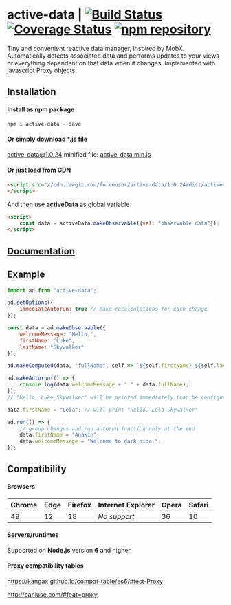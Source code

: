 # active-data | [![Build Status](https://travis-ci.org/forceuser/active-data.svg?branch=master)](https://travis-ci.org/forceuser/active-data) [![Coverage Status](https://img.shields.io/codecov/c/github/forceuser/active-data/master.svg)](https://codecov.io/gh/forceuser/active-data) [![npm repository](https://img.shields.io/npm/v/active-data.svg)](https://www.npmjs.com/package/active-data)

Tiny and convenient reactive data manager, inspired by MobX. Automatically detects associated data and performs updates to your views or everything dependent on that data when it changes. Implemented with javascript Proxy objects

## Installation

#### Install as npm package

```shell
npm i active-data --save
```

#### Or simply download \*.js file

active-data@1.0.24 minified file: [active-data.min.js](https://github.com/forceuser/active-data/releases/download/1.0.24/active-data.min.js)

#### Or just load from CDN

```html
<script src="//cdn.rawgit.com/forceuser/active-data/1.0.24/dist/active-data.min.js">
</script>
```

And then use **activeData** as global variable
```html
<script>
    const data = activeData.makeObservable({val: "observable data"});
</script>
```
## [Documentation](./DOCUMENTATION.md)

## Example
```js
import ad from "active-data";

ad.setOptions({
    immediateAutorun: true // make recalculations for each change
});

const data = ad.makeObservable({
    welcomeMessage: "Hello,",
    firstName: "Luke",
    lastName: "Skywalker"
});

ad.makeComputed(data, "fullName", self => `${self.firstName} ${self.lastName}`);

ad.makeAutorun(() => {
    console.log(data.welcomeMessage + " " + data.fullName);
});
// "Hello, Luke Skywalker" will be printed immediately (can be configured)

data.firstName = "Leia"; // will print "Hello, Leia Skywalker"

ad.run(() => {
    // group changes and run autorun function only at the end
    data.firstName = "Anakin";
    data.welcomeMessage = "Welcome to dark side,";
});
```

## Compatibility

#### Browsers

Chrome | Edge | Firefox | Internet Explorer | Opera | Safari
-------|------|---------|-------------------|-------|-------
49 | 12 | 18 | *No support* | 36 | 10

#### Servers/runtimes

Supported on **Node.js** version **6** and higher

#### Proxy compatibility tables

https://kangax.github.io/compat-table/es6/#test-Proxy

http://caniuse.com/#feat=proxy
